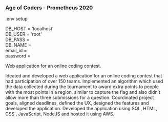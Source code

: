 ### Age of Coders - Prometheus 2020

.env setup

DB_HOST = 'localhost'\
DB_USER = 'root'\
DB_PASS = \
DB_NAME = \
email_id = \
password = 

Web application for an online coding contest. 

Ideated and developed a web application for an online coding contest that had participation of over 150 teams. Implemented an algorithm which used the data collected during the tournament to award extra points to people with the most points in a region, similar to capture the flag and also didn’t allow more than three submissions for a question. Coordinated project goals, aligned deadlines, defined the UX, designed the features and developed the application. Developed the application using SQL, HTML, CSS , JavaScript, NodeJS and hosted it using AWS.
